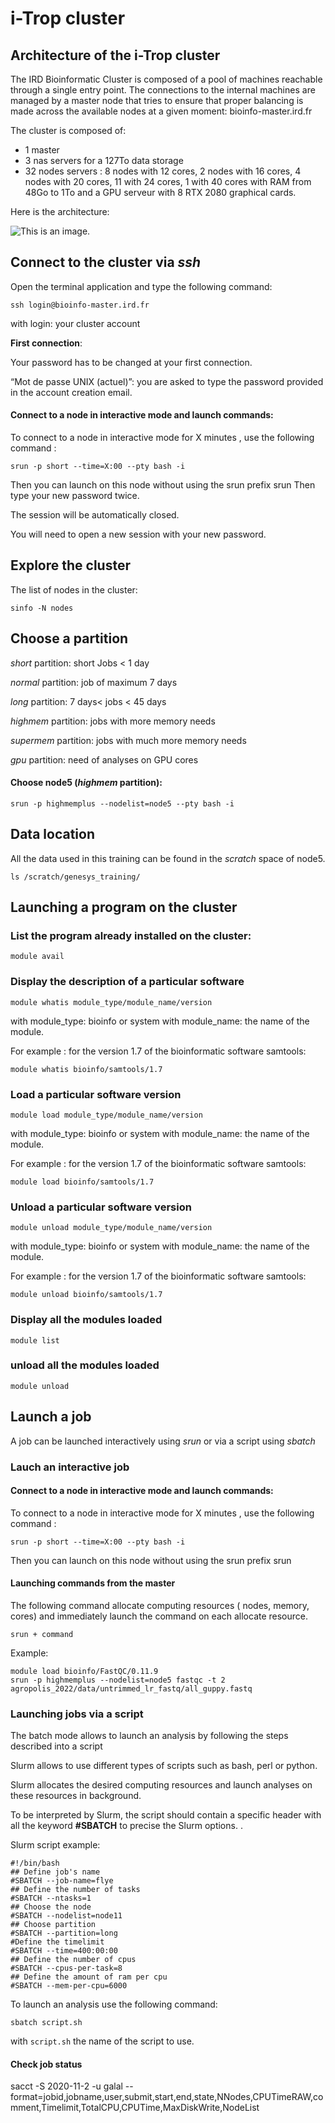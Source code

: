 # i-Trop cluster

## Architecture of the i-Trop cluster

The IRD Bioinformatic Cluster is composed of a pool of machines reachable through a single entry point. The connections to the internal machines are managed by a master node that tries to ensure that proper balancing is made across the available nodes at a given moment: bioinfo-master.ird.fr

The cluster is composed of:

- 1 master 
- 3 nas servers for a 127To data storage
- 32 nodes servers : 8 nodes with 12 cores, 2 nodes with 16 cores, 4 nodes with 20 cores, 11 with 24 cores, 1 with 40 cores with RAM from 48Go to 1To and a GPU serveur with 8 RTX 2080 graphical cards.

Here is the architecture:

![This is an image.](https://github.com/lokman89/bioinformatics_tutorials/blob/temp/schema_cluster_150221.png)

## Connect to the cluster via *ssh*

Open the terminal application and type the following command:

`ssh login@bioinfo-master.ird.fr`

with login: your cluster account


**First connection**:

Your password has to be changed at your first connection.

“Mot de passe UNIX (actuel)”: you are asked to type the password provided in the account creation email.

#### Connect to a node in interactive mode and launch commands:

To connect to a node in interactive mode for X minutes , use the following command :

`srun -p short --time=X:00 --pty bash -i`

Then you can launch on this node without using the srun prefix srun
Then type your new password twice.

The session will be automatically closed.

You will need to open a new session with your new password.

## Explore the cluster

The list of nodes in the cluster:

`sinfo -N nodes`

## Choose a partition

*short* partition: short Jobs < 1 day  

*normal* partition: job of maximum 7 days

*long* partition: 7 days< jobs < 45 days

*highmem* partition: jobs with more memory needs

*supermem* partition: jobs with much more memory needs

*gpu* partition: need of analyses on GPU cores


#### Choose **node5** (*highmem* partition):
`srun -p highmemplus --nodelist=node5 --pty bash -i`

## Data location

All the data used in this training can be found in the *scratch* space of node5.

`ls /scratch/genesys_training/`

## Launching a program on the cluster

### List the program already installed on the cluster:

`module avail`

### Display the description of a particular software

`module whatis module_type/module_name/version`

with module_type: bioinfo or system with module_name: the name of the module.

For example : for the version 1.7 of the bioinformatic software samtools:

`module whatis bioinfo/samtools/1.7`

### Load a particular software version

`module load module_type/module_name/version`

with module_type: bioinfo or system with module_name: the name of the module.

For example : for the version 1.7 of the bioinformatic software samtools:

`module load bioinfo/samtools/1.7`

### Unload a particular software version

`module unload module_type/module_name/version`

with module_type: bioinfo or system with module_name: the name of the module.

For example : for the version 1.7 of the bioinformatic software samtools:

`module unload bioinfo/samtools/1.7`

### Display all the modules loaded

`module list`

### unload all the modules loaded

`module unload`

## Launch a job

A job can be launched interactively using *srun* or via a script using *sbatch*

### Lauch an interactive job

#### Connect to a node in interactive mode and launch commands:

To connect to a node in interactive mode for X minutes , use the following command :

`srun -p short --time=X:00 --pty bash -i`

Then you can launch on this node without using the srun prefix srun

#### Launching commands from the master

The following command allocate computing resources ( nodes, memory, cores) and immediately launch the command on each allocate resource.

`srun + command`

Example:
```
module load bioinfo/FastQC/0.11.9
srun -p highmemplus --nodelist=node5 fastqc -t 2 agropolis_2022/data/untrimmed_lr_fastq/all_guppy.fastq
```

### Launching jobs via a script

The batch mode allows to launch an analysis by following the steps described into a script

Slurm allows to use different types of scripts such as bash, perl or python.

Slurm allocates the desired computing resources and launch analyses on these resources in background.

To be interpreted by Slurm, the script should contain a specific header with all the keyword **#SBATCH** to precise the Slurm options. .

Slurm script example:
```
#!/bin/bash
## Define job's name
#SBATCH --job-name=flye
## Define the number of tasks
#SBATCH --ntasks=1
## Choose the node
#SBATCH --nodelist=node11
## Choose partition
#SBATCH --partition=long
#Define the timelimit
#SBATCH --time=400:00:00
## Define the number of cpus
#SBATCH --cpus-per-task=8
## Define the amount of ram per cpu
#SBATCH --mem-per-cpu=6000
```

To launch an analysis use the following command:

`sbatch script.sh`

with `script.sh` the name of the script to use.

#### Check job status
sacct -S 2020-11-2 -u galal --format=jobid,jobname,user,submit,start,end,state,NNodes,CPUTimeRAW,comment,Timelimit,TotalCPU,CPUTime,MaxDiskWrite,NodeList
